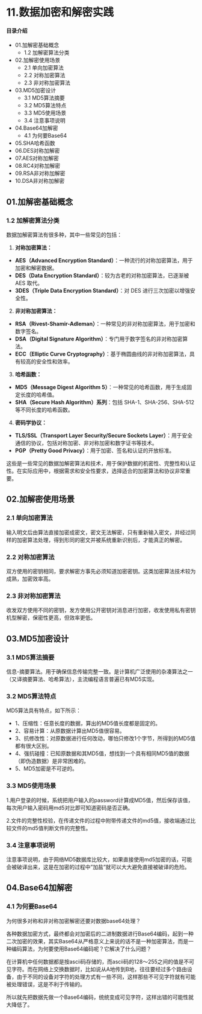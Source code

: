 # 11.数据加密和解密实践
#### 目录介绍
- 01.加解密基础概念
  - 1.2 加解密算法分类
- 02.加解密使用场景
  - 2.1 单向加密算法
  - 2.2 对称加密算法
  - 2.3 非对称加密算法
- 03.MD5加密设计
  - 3.1 MD5算法摘要
  - 3.2 MD5算法特点
  - 3.3 MD5使用场景
  - 3.4 注意事项说明
- 04.Base64加解密
  - 4.1 为何要Base64
- 05.SHA哈希函数
- 06.DES对称加解密
- 07.AES对称加解密
- 08.RC4对称加解密
- 09.RSA非对称加解密
- 10.DSA非对称加解密



## 01.加解密基础概念

### 1.2 加解密算法分类

数据加解密算法有很多种，其中一些常见的包括：

1. **对称加密算法：**

- **AES（Advanced Encryption Standard）**：一种流行的对称加密算法，用于加密和解密数据。
- **DES（Data Encryption Standard）**：较为古老的对称加密算法，已逐渐被 AES 取代。
- **3DES（Triple Data Encryption Standard）**：对 DES 进行三次加密以增强安全性。

2. **非对称加密算法：**

- **RSA（Rivest-Shamir-Adleman）**：一种常见的非对称加密算法，用于加密和数字签名。
- **DSA（Digital Signature Algorithm）**：专门用于数字签名的非对称加密算法。
- **ECC（Elliptic Curve Cryptography）**：基于椭圆曲线的非对称加密算法，具有较高的安全性和效率。

3. **哈希函数：**

- **MD5（Message Digest Algorithm 5）**：一种常见的哈希函数，用于生成固定长度的哈希值。
- **SHA（Secure Hash Algorithm）系列**：包括 SHA-1、SHA-256、SHA-512 等不同长度的哈希函数。

4. **密码学协议：**

- **TLS/SSL（Transport Layer Security/Secure Sockets Layer）**：用于安全通信的协议，包括对称加密、非对称加密和数字证书等技术。
- **PGP（Pretty Good Privacy）**：用于加密、签名和认证的开放标准。

这些是一些常见的数据加解密算法和技术，用于保护数据的机密性、完整性和认证性。在实际应用中，根据需求和安全性要求，选择适合的加密算法和协议非常重要。

## 02.加解密使用场景

### 2.1 单向加密算法

输入明文后由算法直接加密成密文，密文无法解密，只有重新输入密文，并经过同样的加密算法处理，得到形同的密文并被系统重新识别后，才能真正的解密。

### 2.2 对称加密算法

双方使用的密钥相同，要求解密方事先必须知道加密密钥。这类加密算法技术较为成熟，加密效率高。

### 2.3 非对称加密算法

收发双方使用不同的密钥，发方使用公开密钥对消息进行加密，收发使用私有密钥机型解密，保密性更高，但效率更低。


## 03.MD5加密设计

### 3.1 MD5算法摘要

信息-摘要算法。用于确保信息传输完整一致。是计算机广泛使用的杂凑算法之一（又译摘要算法、哈希算法），主流编程语言普遍已有MD5实现。

### 3.2 MD5算法特点

MD5算法具有特点，如下所示：

- 1、压缩性：任意长度的数据，算出的MD5值长度都是固定的。
- 2、容易计算：从原数据计算出MD5值很容易。
- 3、抗修改性：对原数据进行任何改动，哪怕只修改1个字节，所得到的MD5值都有很大区别。
- 4、强抗碰撞：已知原数据和其MD5值，想找到一个具有相同MD5值的数据（即伪造数据）是非常困难的。
- 5、MD5加密是不可逆的。

### 3.3 MD5使用场景

1.用户登录的时候，系统把用户输入的password计算成MD5值，然后保存该值，每次用户输入密码用md5对比即可知道密码是否正确。

2.文件的完整性校验，在传递文件的过程中附带传递文件的md5值，接收端通过比较文件的md5值判断文件的完整性。

### 3.4 注意事项说明

注意事项说明，由于网络MD5数据库比较大，如果直接使用md5加密的话，可能会被破译出来，这是在加密的过程中”加盐”就可以大大避免直接被破译的危险。

## 04.Base64加解密

### 4.1 为何要Base64

为何很多对称和非对称加密解密还要对数据base64处理？

各种数据加密方式，最终都会对加密后的二进制数据进行Base64编码，起到一种二次加密的效果，其实Base64从严格意义上来说的话不是一种加密算法，而是一种编码算法，为何要使用Base64编码呢？它解决了什么问题？

在计算机中任何数据都是按ascii码存储的，而ascii码的128～255之间的值是不可见字符。而在网络上交换数据时，比如说从A地传到B地，往往要经过多个路由设备，由于不同的设备对字符的处理方式有一些不同，这样那些不可见字符就有可能被处理错误，这是不利于传输的。

所以就先把数据先做一个Base64编码，统统变成可见字符，这样出错的可能性就大降低了。











